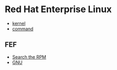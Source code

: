 # Red Hat Enterprise Linux

- [kernel](kernel.md)
- [command](command.md)


## FEF

- [Search the RPM](http://rpmfind.net/linux/rpm2html/search.php)
- [GNU](http://www.gnu.org/)
